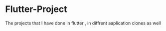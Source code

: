 # Flutter-Project
The projects that I have done in flutter , in diffrent aaplication clones as well
